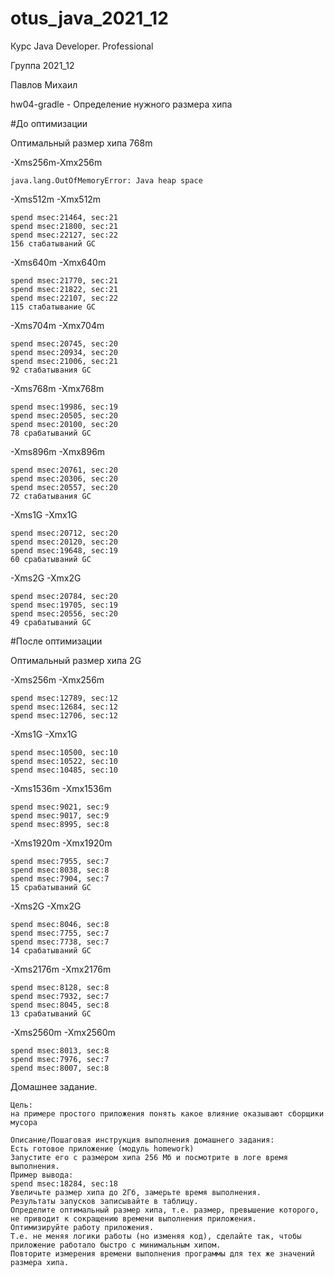 # otus_java_2021_12
Курс Java Developer. Professional

Группа 2021_12

Павлов Михаил

hw04-gradle - Определение нужного размера хипа

#До оптимизации

Оптимальный размер хипа 768m

-Xms256m-Xmx256m

    java.lang.OutOfMemoryError: Java heap space

-Xms512m -Xmx512m

	spend msec:21464, sec:21
	spend msec:21800, sec:21
	spend msec:22127, sec:22
    156 стабатываний GC

-Xms640m -Xmx640m

	spend msec:21770, sec:21
	spend msec:21822, sec:21
	spend msec:22107, sec:22
    115 стабатывание GC

-Xms704m -Xmx704m

    spend msec:20745, sec:20
    spend msec:20934, sec:20
    spend msec:21006, sec:21
    92 стабатывания GC

-Xms768m -Xmx768m

	spend msec:19986, sec:19
	spend msec:20505, sec:20
	spend msec:20100, sec:20
    78 срабатываний GC

-Xms896m -Xmx896m

	spend msec:20761, sec:20
	spend msec:20306, sec:20
	spend msec:20557, sec:20
    72 стабатывания GC

-Xms1G -Xmx1G

    spend msec:20712, sec:20
    spend msec:20120, sec:20
    spend msec:19648, sec:19
    60 срабатываний GC

-Xms2G -Xmx2G

	spend msec:20784, sec:20
	spend msec:19705, sec:19
	spend msec:20556, sec:20
    49 срабатываний GC

#После оптимизации

Оптимальный размер хипа 2G

-Xms256m -Xmx256m

    spend msec:12789, sec:12
    spend msec:12684, sec:12
    spend msec:12706, sec:12

-Xms1G -Xmx1G

	spend msec:10500, sec:10
	spend msec:10522, sec:10
	spend msec:10485, sec:10

-Xms1536m -Xmx1536m

	spend msec:9021, sec:9
	spend msec:9017, sec:9
	spend msec:8995, sec:8

-Xms1920m -Xmx1920m

	spend msec:7955, sec:7
	spend msec:8038, sec:8
	spend msec:7904, sec:7
    15 срабатываний GC

-Xms2G -Xmx2G

	spend msec:8046, sec:8
	spend msec:7755, sec:7
	spend msec:7738, sec:7
    14 срабатываний GC 

-Xms2176m -Xmx2176m

	spend msec:8128, sec:8
	spend msec:7932, sec:7
	spend msec:8045, sec:8
    13 срабатываний GC

-Xms2560m -Xmx2560m

	spend msec:8013, sec:8
	spend msec:7976, sec:7
	spend msec:8007, sec:8

Домашнее задание.

    Цель:
    на примере простого приложения понять какое влияние оказывают сборщики мусора

    Описание/Пошаговая инструкция выполнения домашнего задания:
    Есть готовое приложение (модуль homework)
    Запустите его с размером хипа 256 Мб и посмотрите в логе время выполнения.
    Пример вывода:
    spend msec:18284, sec:18
    Увеличьте размер хипа до 2Гб, замерьте время выполнения.
    Результаты запусков записывайте в таблицу.
    Определите оптимальный размер хипа, т.е. размер, превышение которого,
    не приводит к сокращению времени выполнения приложения.
    Оптимизируйте работу приложения.
    Т.е. не меняя логики работы (но изменяя код), сделайте так, чтобы приложение работало быстро с минимальным хипом.
    Повторите измерения времени выполнения программы для тех же значений размера хипа.
